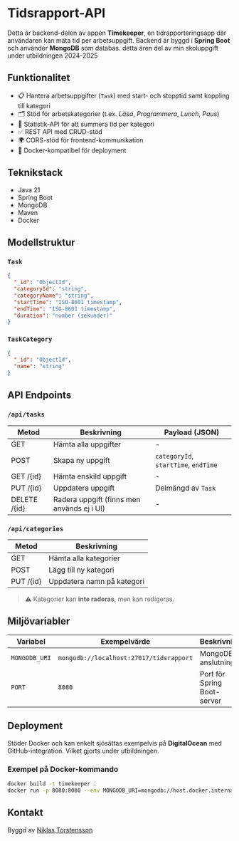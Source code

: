 # Tidsrapport-API

Detta är backend-delen av appen **Timekeeper**, en tidrapporteringsapp där användaren kan mäta tid per arbetsuppgift. Backend är byggd i **Spring Boot** och använder **MongoDB** som databas.
detta ären del av min skoluppgift under utbildningen 2024-2025

## Funktionalitet

- 📋 Hantera arbetsuppgifter (`Task`) med start- och stopptid samt koppling till kategori
- 🗂️ Stöd för arbetskategorier (t.ex. *Läsa*, *Programmera*, *Lunch*, *Paus*)
- 🧠 Statistik-API för att summera tid per kategori
- ✅ REST API med CRUD-stöd
- 🌍 CORS-stöd för frontend-kommunikation
- 🐳 Docker-kompatibel för deployment

## Teknikstack

- Java 21
- Spring Boot 
- MongoDB
- Maven
- Docker

## Modellstruktur

### `Task`

```json
{
  "_id": "ObjectId",
  "categoryId": "string",
  "categoryName": "string", 
  "startTime": "ISO-8601 timestamp",
  "endTime": "ISO-8601 timestamp",
  "duration": "number (sekunder)"
}
```

### `TaskCategory`

```json
{
  "_id": "ObjectId",
  "name": "string"
}
```

## API Endpoints

### `/api/tasks`

| Metod       | Beskrivning                               | Payload (JSON)                      |
|-------------|--------------------------------------------|-------------------------------------|
| GET         | Hämta alla uppgifter                       | -                                   |
| POST        | Skapa ny uppgift                           | `categoryId`, `startTime`, `endTime`|
| GET /{id}   | Hämta enskild uppgift                      | -                                   |
| PUT /{id}   | Uppdatera uppgift                          | Delmängd av `Task`                  |
| DELETE /{id}| Radera uppgift (finns men används ej i UI) | -                                   |

### `/api/categories`

| Metod       | Beskrivning                 |
|-------------|-----------------------------|
| GET         | Hämta alla kategorier        |
| POST        | Lägg till ny kategori        |
| PUT /{id}   | Uppdatera namn på kategori   |

> ⚠️ Kategorier kan **inte raderas**, men kan redigeras.

## Miljövariabler

| Variabel       | Exempelvärde                              | Beskrivning                      |
|----------------|-------------------------------------------|----------------------------------|
| `MONGODB_URI`  | `mongodb://localhost:27017/tidsrapport`   | MongoDB-anslutning               |
| `PORT`         | `8080`                                    | Port för Spring Boot-server      |

## Deployment

Stöder Docker och kan enkelt sjösättas exempelvis på **DigitalOcean** med GitHub-integration. Vilket gjorts  under utbildningen.

### Exempel på Docker-kommando

```bash
docker build -t timekeeper .
docker run -p 8080:8080 --env MONGODB_URI=mongodb://host.docker.internal:27017/tidsrapport timekeeper
```

## Kontakt

Byggd av [Niklas Torstensson](https://github.com/Niklasgth)

